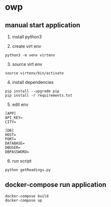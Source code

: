 # owp

## manual start application
1. install python3

2. create virt env
```
python3 -m venv virtenv
```

3. source virt env
```
source virtenv/bin/activate
```

4. install dependencies
```
pip install --upgrade pip
pip install -r requirements.txt
```

5. edit env 
```
[APP]
API_KEY=
CITY=

[DB]
HOST=
PORT=
DATABASE=
DBUSER=
DBPASSWORD=
```

6. run script
```
python getReadings.py
```

## docker-compose run application
```
docker-compose build
docker-compose up
```